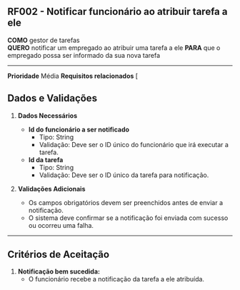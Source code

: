 
## RF002 - Notificar funcionário ao atribuir tarefa a ele

**COMO** gestor de tarefas  
**QUERO** notificar um empregado ao atribuir uma tarefa a ele
**PARA** que o empregado possa ser informado da sua nova tarefa

---

**Prioridade** 
Média
**Requisitos relacionados** [


## **Dados e Validações**
1. **Dados Necessários**
   - **Id do funcionário a ser notificado**  
     - Tipo: String  
     - Validação: Deve ser o ID único do funcionário que irá executar a tarefa.  
   - **Id da tarefa**  
     - Tipo: String  
     - Validação: Deve ser o ID único da tarefa para notificação.  

2. **Validações Adicionais**
   - Os campos obrigatórios devem ser preenchidos antes de enviar a notificação.   
   - O sistema deve confirmar se a notificação foi enviada com sucesso ou ocorreu uma falha.  

---

## **Critérios de Aceitação**
1. **Notificação bem sucedida:**  
   - O funcionário recebe a notificação da tarefa a ele atribuída.
